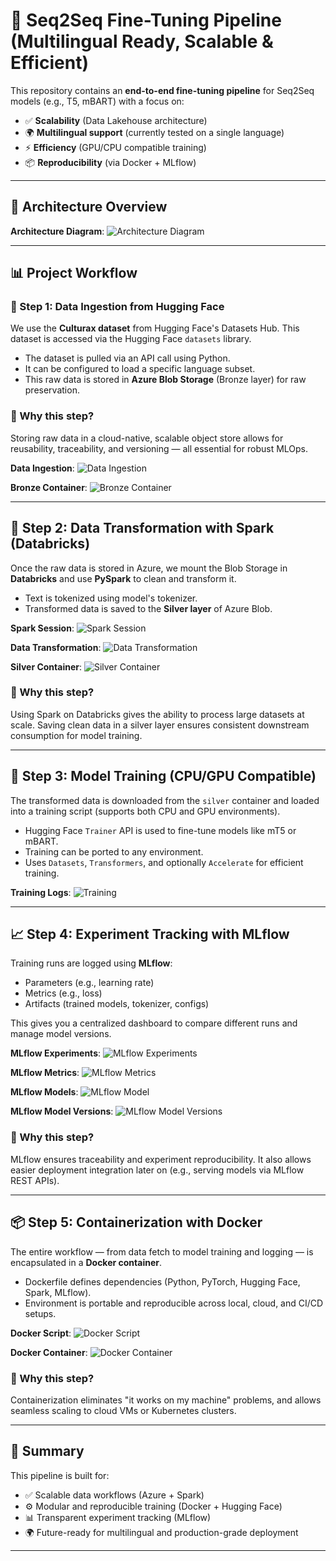 # 🚀 Seq2Seq Fine-Tuning Pipeline (Multilingual Ready, Scalable & Efficient)

This repository contains an **end-to-end fine-tuning pipeline** for Seq2Seq models (e.g., T5, mBART) with a focus on:
- ✅ **Scalability** (Data Lakehouse architecture)
- 🌍 **Multilingual support** (currently tested on a single language)
- ⚡ **Efficiency** (GPU/CPU compatible training)
- 📦 **Reproducibility** (via Docker + MLflow)

---

## 📌 Architecture Overview

**Architecture Diagram**: ![Architecture Diagram](./media/flowchart.png)

---

## 📊 Project Workflow

### 🏁 Step 1: Data Ingestion from Hugging Face

We use the **Culturax dataset** from Hugging Face's Datasets Hub. This dataset is accessed via the Hugging Face `datasets` library.

- The dataset is pulled via an API call using Python.
- It can be configured to load a specific language subset.
- This raw data is stored in **Azure Blob Storage** (Bronze layer) for raw preservation.

### 🔗 Why this step?
Storing raw data in a cloud-native, scalable object store allows for reusability, traceability, and versioning — all essential for robust MLOps.

**Data Ingestion**: ![Data Ingestion](./media/data-ingestion-script.png)

**Bronze Container**: ![Bronze Container](./media/azure-bronze.png)

---

## 🔧 Step 2: Data Transformation with Spark (Databricks)

Once the raw data is stored in Azure, we mount the Blob Storage in **Databricks** and use **PySpark** to clean and transform it.

- Text is tokenized using model's tokenizer.
- Transformed data is saved to the **Silver layer** of Azure Blob.

**Spark Session**: ![Spark Session](./media/databricks_start_session.png)

**Data Transformation**: ![Data Transformation](./media/databricks_map_partitions.png)

**Silver Container**: ![Silver Container](./media/azure-silver.png)

### 🔗 Why this step?
Using Spark on Databricks gives the ability to process large datasets at scale. Saving clean data in a silver layer ensures consistent downstream consumption for model training.

---

## 🧠 Step 3: Model Training (CPU/GPU Compatible)

The transformed data is downloaded from the `silver` container and loaded into a training script (supports both CPU and GPU environments).

- Hugging Face `Trainer` API is used to fine-tune models like mT5 or mBART.
- Training can be ported to any environment.
- Uses `Datasets`, `Transformers`, and optionally `Accelerate` for efficient training.

**Training Logs**: ![Training](./media/train-logs-terminal.png)

---

## 📈 Step 4: Experiment Tracking with MLflow

Training runs are logged using **MLflow**:
- Parameters (e.g., learning rate)
- Metrics (e.g., loss)
- Artifacts (trained models, tokenizer, configs)

This gives you a centralized dashboard to compare different runs and manage model versions.

**MLflow Experiments**: ![MLflow Experiments](./media/mlflow-experiment.png)

**MLflow Metrics**: ![MLflow Metrics](./media/mlflow-model-metrics.png)

**MLflow Models**: ![MLflow Model](./media/mlflow-registered-models.png)

**MLflow Model Versions**: ![MLflow Model Versions](./media/mlflow-model-versions.png)

### 🔗 Why this step?
MLflow ensures traceability and experiment reproducibility. It also allows easier deployment integration later on (e.g., serving models via MLflow REST APIs).

---

## 📦 Step 5: Containerization with Docker

The entire workflow — from data fetch to model training and logging — is encapsulated in a **Docker container**.

- Dockerfile defines dependencies (Python, PyTorch, Hugging Face, Spark, MLflow).
- Environment is portable and reproducible across local, cloud, and CI/CD setups.

**Docker Script**: ![Docker Script](./media/Docker-script.png)

**Docker Container**: ![Docker Container](./media/Docker-container.png)

### 🔗 Why this step?
Containerization eliminates "it works on my machine" problems, and allows seamless scaling to cloud VMs or Kubernetes clusters.

---

## 🙌 Summary

This pipeline is built for:
- ✅ Scalable data workflows (Azure + Spark)
- ⚙️ Modular and reproducible training (Docker + Hugging Face)
- 📊 Transparent experiment tracking (MLflow)
- 🌍 Future-ready for multilingual and production-grade deployment

---
